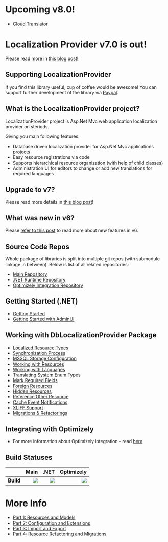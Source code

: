 # Upcoming v8.0!

* [Cloud Translator](docs/translators.md)

# Localization Provider v7.0 is out!

Please read more in [this blog post](https://blog.tech-fellow.net/2022/01/23/dblocalizationprovider-for-optimizely/)!

## Supporting LocalizationProvider

If you find this library useful, cup of coffee would be awesome! You can support further development of the library via [Paypal](https://paypal.me/valdisiljuconoks).

## What is the LocalizationProvider project?

LocalizationProvider project is Asp.Net Mvc web application localization provider on steriods.

Giving you main following features:
* Database driven localization provider for Asp.Net Mvc applications projects
* Easy resource registrations via code
* Supports hierarchical resource organization (with help of child classes)
* Administration UI for editors to change or add new translations for required languages

## Upgrade to v7?

Please read more details in [this blog post](https://blog.tech-fellow.net/2022/01/23/dblocalizationprovider-for-optimizely/)!

## What was new in v6?
Please [refer to this post](https://blog.tech-fellow.net/2020/02/21/localization-provider-major-6/) to read more about new features in v6.

## Source Code Repos
Whole package of libraries is split into multiple git repos (with submodule linkage in between). Below is list of all related repositories:
* [Main Repository](https://github.com/valdisiljuconoks/LocalizationProvider/)
* [.NET Runtime Repository](https://github.com/valdisiljuconoks/localization-provider-core)
* [Optimizely Integration Repository](https://github.com/valdisiljuconoks/localization-provider-epi)

## Getting Started (.NET)
* [Getting Started](https://github.com/valdisiljuconoks/localization-provider-core/blob/master/docs/getting-started-netcore.md)
* [Getting Started with AdminUI](https://github.com/valdisiljuconoks/localization-provider-core/blob/master/docs/getting-started-adminui.md)

## Working with DbLocalizationProvider Package
* [Localized Resource Types](docs/resource-types.md)
* [Synchronization Process](docs/sync-net.md)
* [MSSQL Storage Configuration](docs/mssql.md)
* [Working with Resources](docs/working-with-resources-net.md)
* [Working with Languages](docs/working-with-languages-net.md)
* [Translating System.Enum Types](docs/translate-enum-net.md)
* [Mark Required Fields](docs/required-fields.md)
* [Foreign Resources](docs/foreign-resources.md)
* [Hidden Resources](docs/hidden-resources.md)
* [Reference Other Resource](docs/ref-resources.md)
* [Cache Event Notifications](docs/cache-events.md)
* [XLIFF Support](docs/xliff.md)
* [Migrations & Refactorings](docs/migr.md)

## Integrating with Optimizely
* For more information about Optimizely integration - read [here](https://github.com/valdisiljuconoks/localization-provider-epi/blob/master/README.md)

## Build Statuses

|    | Main | .NET | Optimizely |
|:---|-----:|-----:|-----------:|
|**Build**|[<img src="https://tech-fellow-consulting.visualstudio.com/_apis/public/build/definitions/a3f0ad74-99ed-446b-8cb9-ff35e99a6e2b/12/badge"/>](https://tech-fellow-consulting.visualstudio.com/localization-provider/_build/index?definitionId=12)|[<img src="https://tech-fellow-consulting.visualstudio.com/_apis/public/build/definitions/f63fd8ab-e3f1-48c1-bca0-f027727a53c4/9/badge"/>](https://tech-fellow-consulting.visualstudio.com/localization-provider-core/_build/index?definitionId=9)|[<img src="https://tech-fellow-consulting.visualstudio.com/_apis/public/build/definitions/7cf5a00f-7a74-440c-83bd-45d6c8a80602/11/badge"/>](https://tech-fellow-consulting.visualstudio.com/localization-provider-epi/_build/index?definitionId=11)|

# More Info

* [Part 1: Resources and Models](http://blog.tech-fellow.net/2016/03/16/db-localization-provider-part-1-resources-and-models/)
* [Part 2: Configuration and Extensions](http://blog.tech-fellow.net/2016/04/21/db-localization-provider-part-2-configuration-and-extensions/)
* [Part 3: Import and Export](http://blog.tech-fellow.net/2017/02/22/localization-provider-import-and-export-merge/)
* [Part 4: Resource Refactoring and Migrations](https://blog.tech-fellow.net/2017/10/10/localizationprovider-tree-view-export-and-migrations/)
